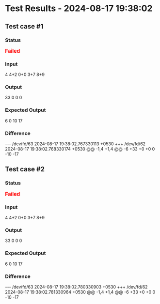 # Test Results - 2024-08-17 19:38:02
## Test case #1

### Status
<span style="color:red; font-weight:bold; font-size:larger;">Failed</span>

### Input
4
4+2
0+0
3+7
8+9


### Output
33
0
0
0

### Expected Output
6
0
10
17

### Difference
--- /dev/fd/63	2024-08-17 19:38:02.767330113 +0530
+++ /dev/fd/62	2024-08-17 19:38:02.768330174 +0530
@@ -1,4 +1,4 @@
-6
+33
+0
+0
 0
-10
-17

## Test case #2

### Status
<span style="color:red; font-weight:bold; font-size:larger;">Failed</span>

### Input
4
4+2
0+0
3+7
8+9


### Output
33
0
0
0

### Expected Output
6
0
10
17

### Difference
--- /dev/fd/63	2024-08-17 19:38:02.780330903 +0530
+++ /dev/fd/62	2024-08-17 19:38:02.781330964 +0530
@@ -1,4 +1,4 @@
-6
+33
+0
+0
 0
-10
-17

